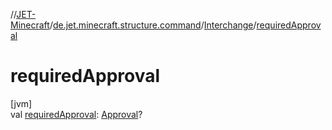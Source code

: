 //[JET-Minecraft](../../../index.md)/[de.jet.minecraft.structure.command](../index.md)/[Interchange](index.md)/[requiredApproval](required-approval.md)

# requiredApproval

[jvm]\
val [requiredApproval](required-approval.md): [Approval](../../de.jet.minecraft.tool.permission/-approval/index.md)?
